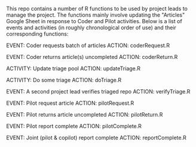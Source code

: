 This repo contains a number of R functions to be used by project leads to manage the project. The functions mainly involve updating the "Articles" Google Sheet in response to Coder and Pilot activities.
Below is a list of events and activities (in roughly chronological order of use) and their corresponding functions:

EVENT: Coder requests batch of articles
ACTION: coderRequest.R

EVENT: Coder returns article(s) uncompleted
ACTION: coderReturn.R

ACTIVITY: Update triage pool
ACTION: updateTriage.R

ACTIVITY: Do some triage
ACTION: doTriage.R

EVENT: A second project lead verifies triaged repo
ACTION: verifyTriage.R

EVENT: Pilot request article
ACTION: pilotRequest.R

EVENT: Pilot returns article uncompleted
ACTION: pilotReturn.R

EVENT: Pilot report complete
ACTION: pilotComplete.R

EVENT: Joint (pilot & copilot) report complete
ACTION: reportComplete.R
